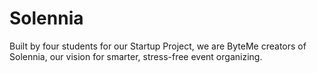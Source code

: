# Solennia
Built by four students for our Startup Project, we are ByteMe creators of Solennia, our vision for smarter, stress-free event organizing.
